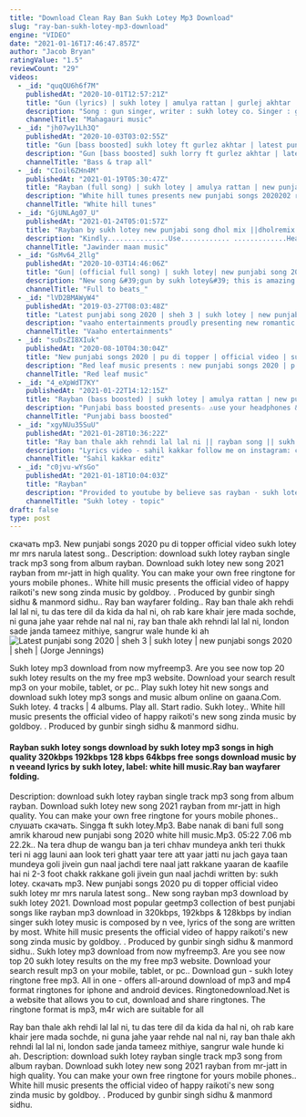 ```yaml
---
title: "Download Clean Ray Ban Sukh Lotey Mp3 Download"
slug: "ray-ban-sukh-lotey-mp3-download"
engine: "VIDEO"
date: "2021-01-16T17:46:47.857Z"
author: "Jacob Bryan"
ratingValue: "1.5"
reviewCount: "29"
videos:
  - _id: "quqQU6h6f7M"
    publishedAt: "2020-10-01T12:57:21Z"
    title: "Gun (lyrics) | sukh lotey | amulya rattan | gurlej akhtar | latest punjabi songs 2020"
    description: "Song : gun singer, writer : sukh lotey co. Singer : gurlez akhtar gun lyrics:) ho race car di 150 rakhe aap 18 to tappi ni jo laigi dil jatt da lutt ke tu lagdi ae"
    channelTitle: "Mahagauri music"
  - _id: "jh07wy1Lh3Q"
    publishedAt: "2020-10-03T03:02:55Z"
    title: "Gun [bass boosted] sukh lotey ft gurlez akhtar | latest punjabi songs 2020 | b.A.T.A"
    description: "Gun [bass boosted] sukh lorry ft gurlez akhtar | latest punjabi songs 2020 #gun #sukh #gurlezakhtar ﮩ٨ـﮩﮩ٨ـﮩ٨ـﮩﮩ٨ـﮩ٨ـﮩﮩ٨ـﮩ٨ـﮩﮩ٨ـﮩ٨ـﮩﮩ٨ـﮩ٨ـﮩﮩ٨ـﮩ٨ـﮩﮩ٨ـ ༺么bass"
    channelTitle: "Bass & trap all"
  - _id: "CIoil6ZHn4M"
    publishedAt: "2021-01-19T05:30:47Z"
    title: "Rayban (full song) | sukh lotey | amulya rattan | new punjabi songs 20202021 | ray ban thalle akh"
    description: "White hill tunes presents new punjabi songs 2020202 rayban by sukh lotey.Lyrics by sukh lotey.Music by n vee.Directed by yug &amp; savio.Produced by"
    channelTitle: "White hill tunes"
  - _id: "GjUNLAg07_U"
    publishedAt: "2021-01-24T05:01:57Z"
    title: "Rayban by sukh lotey new punjabi song dhol mix ||dholremix new punjabisong rayban #jawindermaanmusic"
    description: "Kindly...............Use............ .............Headphone.......... ➡️ aa giya ji new song like . Share . And comment krke jroor dsiyo ..."
    channelTitle: "Jawinder maan music"
  - _id: "GsMv64_2llg"
    publishedAt: "2020-10-03T14:46:06Z"
    title: "Gun| (official full song) | sukh lotey| new punjabi song 2020"
    description: "New song &#39;gun by sukh lotey&#39; this is amazing song by sukh lotey and gurlej akhtar. Subscribe to become the family of #1ksubs #subscribe"
    channelTitle: "Full to beats_"
  - _id: "lVD2BMAWyW4"
    publishedAt: "2019-03-27T08:03:48Z"
    title: "Latest punjabi song 2020 | sheh 3 | sukh lotey | new punjabi songs 2020 | sheh |"
    description: "vaaho entertainments proudly presenting new romantic song 2019 sheh 3 by sukh lotey. Music by n vee lyrics is penned by sukh lotey."
    channelTitle: "Vaaho entertainments"
  - _id: "suDsZI8XIuk"
    publishedAt: "2020-08-10T04:30:04Z"
    title: "New punjabi songs 2020 | pu di topper | official video | sukh lotey | mr &amp;amp; mrs narula | latest song"
    description: "Red leaf music presents : new punjabi songs 2020 | p u di topper | official video | sukh lotey | mr &amp; mrs narula | red leaf music song : pu di topper singer,"
    channelTitle: "Red leaf music"
  - _id: "4_eXpWdT7KY"
    publishedAt: "2021-01-22T14:12:15Z"
    title: "Rayban (bass boosted) | sukh lotey | amulya rattan | new punjabi songs 2021 | punjabi bass boosted"
    description: "Punjabi bass boosted presents☆ ⚠️use your headphones &amp; earphones for best and better expierence⚠️ mp3 link"
    channelTitle: "Punjabi bass boosted"
  - _id: "xgyNUu35SuU"
    publishedAt: "2021-01-28T10:36:22Z"
    title: "Ray ban thale akh rehndi lal lal ni || rayban song || sukh lotey || sahil kakkar editz"
    description: "Lyrics video - sahil kakkar follow me on instagram: credits : song : rayban singerlyricscomposer: sukh"
    channelTitle: "Sahil kakkar editz"
  - _id: "c0jvu-wYsGo"
    publishedAt: "2021-01-18T10:04:03Z"
    title: "Rayban"
    description: "Provided to youtube by believe sas rayban · sukh lotey · n vee · sukh lotey rayban ℗ white hill music released on: 2021-01-19 auto-generated by"
    channelTitle: "Sukh lotey - topic"
draft: false
type: post
---
```


скачать mp3. New punjabi songs 2020 pu di topper official video sukh lotey mr mrs narula latest song.. Description: download sukh lotey rayban single track mp3 song from album rayban. Download sukh lotey new song 2021 rayban from mr-jatt in high quality. You can make your own free ringtone for yours mobile phones.. White hill music presents the official video of happy raikoti&#39;s new song zinda music by goldboy. . Produced by gunbir singh sidhu &amp; manmord sidhu.. Ray ban wayfarer folding.. Ray ban thale akh rehdi lal lal ni, tu das tere dil da kida da hal ni, oh rab kare khair jere mada sochde, ni guna jahe yaar rehde nal nal ni, ray ban thale akh rehndi lal lal ni, london sade janda tameez mithiye, sangrur wale hunde ki ah
![Latest punjabi song 2020 | sheh 3 | sukh lotey | new punjabi songs 2020 | sheh | (Jorge Jennings)](https://i.ytimg.com/vi/lVD2BMAWyW4/hqdefault.jpg "Latest punjabi song 2020 | sheh 3 | sukh lotey | new punjabi songs 2020 | sheh | (Lillie Cook)")

Sukh lotey mp3 download from now myfreemp3. Are you see now top 20 sukh lotey results on the my free mp3 website. Download your search result mp3 on your mobile, tablet, or pc.. Play sukh lotey hit new songs and download sukh lotey mp3 songs and music album online on gaana.Com. Sukh lotey. 4 tracks | 4 albums. Play all. Start radio. Sukh lotey.. White hill music presents the official video of happy raikoti&#39;s new song zinda music by goldboy. . Produced by gunbir singh sidhu &amp; manmord sidhu.
<!--inArticleAds-->

<!--galleryOne-->

#### Rayban sukh lotey songs download by sukh lotey mp3 songs in high quality 320kbps 192kbps 128 kbps 64kbps free songs download music by n veeand lyrics by sukh lotey, label: white hill music.Ray ban wayfarer folding.
<!--inArticleAds-->

<!--galleryTwo-->

Description: download sukh lotey rayban single track mp3 song from album rayban. Download sukh lotey new song 2021 rayban from mr-jatt in high quality. You can make your own free ringtone for yours mobile phones.. слушать скачать. Singga ft sukh lotey.Mp3. Babe nanak di bani full song amrik kharoud new punjabi song 2020 white hill music.Mp3. 05:22 7.06 mb 22.2k.. Na tera dhup de wangu ban ja teri chhav mundeya ankh teri thukk teri ni agg launi aan look teri ghatt yaar tere att yaar jatti nu jach gaya taan mundeya goli jivein gun naal jachdi tere naal jatt rakkane yaaran de kaafile hai ni 2-3 foot chakk rakkane goli jivein gun naal jachdi written by: sukh lotey. скачать mp3. New punjabi songs 2020 pu di topper official video sukh lotey mr mrs narula latest song.. New song rayban mp3 download by sukh lotey 2021. Download most popular geetmp3 collection of best punjabi songs like rayban mp3 download in 320kbps, 192kbps &amp; 128kbps by indian singer sukh lotey music is composed by n vee, lyrics of the song are written by most. White hill music presents the official video of happy raikoti&#39;s new song zinda music by goldboy. . Produced by gunbir singh sidhu &amp; manmord sidhu.. Sukh lotey mp3 download from now myfreemp3. Are you see now top 20 sukh lotey results on the my free mp3 website. Download your search result mp3 on your mobile, tablet, or pc.. Download gun - sukh lotey ringtone free mp3. All in one - offers all-around download of mp3 and mp4 format ringtones for iphone and android devices. Ringtonedownload.Net is a website that allows you to cut, download and share ringtones. The ringtone format is mp3, m4r wich are suitable for all
<!--galleryThree-->

Ray ban thale akh rehdi lal lal ni, tu das tere dil da kida da hal ni, oh rab kare khair jere mada sochde, ni guna jahe yaar rehde nal nal ni, ray ban thale akh rehndi lal lal ni, london sade janda tameez mithiye, sangrur wale hunde ki ah. Description: download sukh lotey rayban single track mp3 song from album rayban. Download sukh lotey new song 2021 rayban from mr-jatt in high quality. You can make your own free ringtone for yours mobile phones.. White hill music presents the official video of happy raikoti&#39;s new song zinda music by goldboy. . Produced by gunbir singh sidhu &amp; manmord sidhu.